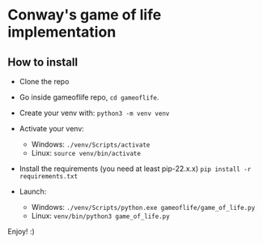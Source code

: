 # Conway's game of life implementation

## How to install

- Clone the repo

- Go inside gameoflife repo, `cd gameoflife`.

- Create your venv with:
`python3 -m venv venv`

- Activate your venv:
  - Windows: `./venv/Scripts/activate`
  - Linux: `source venv/bin/activate`

- Install the requirements (you need at least pip-22.x.x) 
`pip install -r requirements.txt`

- Launch:
  - Windows: `./venv/Scripts/python.exe gameoflife/game_of_life.py`
  - Linux: `venv/bin/python3 game_of_life.py`

Enjoy! :)
